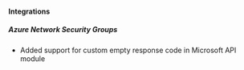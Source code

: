 
#### Integrations

##### Azure Network Security Groups

- Added support for custom empty response code in Microsoft API module
